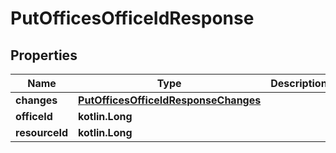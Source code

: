 
# PutOfficesOfficeIdResponse

## Properties
| Name | Type | Description | Notes |
| ------------ | ------------- | ------------- | ------------- |
| **changes** | [**PutOfficesOfficeIdResponseChanges**](PutOfficesOfficeIdResponseChanges.md) |  |  [optional] |
| **officeId** | **kotlin.Long** |  |  [optional] |
| **resourceId** | **kotlin.Long** |  |  [optional] |



